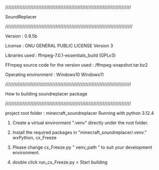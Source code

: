 
////////////////////////////////////////////////////////////////////////////////

SoundReplacer  

/////////////////////////////////////////////////////////////////////////////////

Version : 0.9.5b

License : GNU GENERAL PUBLIC LICENSE Version 3
 
Libraries used : ffmpeg-7.0.1-essentials_build (GPLv3) 

FFmpeg source code for the version used : /ffmpeg-snapshot.tar.bz2

Operating environment : Windows10 Windows11

////////////////////////////////////////////////////////////////////////////////

How to building soundreplacer package

////////////////////////////////////////////////////////////////////////////////

project root folder : minecraft_soundreplacer
Running with python 3.12.4

1. Create a virtual environment ".venv" directly under the root folder.

2. Install the required packages in "minecraft_soundreplacer/.venv."
    wxPython, cx_Freeze

3. Please change cx_Freeze.py " venv_path " to suit your development environment.

4. double click run_cx_Freeze.py > Start building


